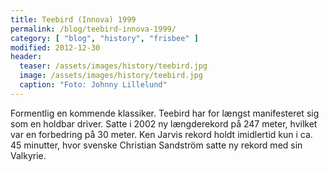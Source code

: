 ```yaml
---
title: Teebird (Innova) 1999
permalink: /blog/teebird-innova-1999/
category: [ "blog", "history", "frisbee" ]
modified: 2012-12-30
header:
  teaser: /assets/images/history/teebird.jpg
  image: /assets/images/history/teebird.jpg
  caption: "Foto: Johnny Lillelund"
---
```


Formentlig en kommende klassiker. Teebird har for længst manifesteret sig som en holdbar driver. Satte i 2002 ny længderekord på 247 meter, hvilket var en forbedring på 30 meter. Ken Jarvis rekord holdt imidlertid kun i ca. 45 minutter, hvor svenske Christian Sandström satte ny rekord med sin Valkyrie.